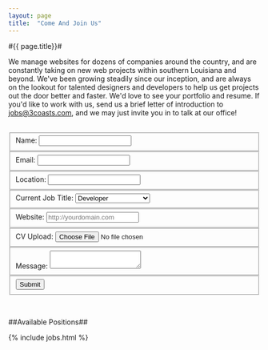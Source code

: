 ```yaml
---
layout: page
title:  "Come And Join Us"
---
```


#{{ page.title}}#

We manage websites for dozens of companies around the country, and are constantly taking on new web projects within southern Louisiana and beyond. We've been growing steadily since our inception, and are always on the lookout for talented designers and developers to help us get projects out the door better and faster. We'd love to see your portfolio and resume. If you'd like to work with us, send us a brief letter of introduction to <jobs@3coasts.com>, and we may just invite you in to talk at our office! 

</br>

<form class="form job">
	<fieldset>
		<label for="name">Name:</label>
		<input type="text" id="name" class="form-text" />
	</fieldset>
	<fieldset>
		<label for="email">Email:</label>
		<input type="email" id="email" class="form-text" />
	</fieldset>	
	<fieldset>
		<label for="location">Location:</label>
		<input type="text" id="location" class="form-text" />
	</fieldset>
	<fieldset>
		<label for="title">Current Job Title:</label>
		<select id="gender">
			<option>Developer</option>
			<option>Designer</option>
			<option>System Administrator</option>
			<option>Project Manager</option>
		</select>
	</fieldset>
	<fieldset>
		<label for="url">Website:</label>
		<input type="url" id="url" class="form-text" placeholder="http://yourdomain.com" />
	</fieldset>
	<fieldset>
		<label for="cv">CV Upload:</label>
		<input type="file" id="cv" class="form-text" />
	</fieldset>	
	<fieldset>
		<label for="message">Message:</label>
		<textarea id="message"></textarea>
	</fieldset>
	<fieldset class="form-actions">
		<input type="submit" value="Submit" />
	</fieldset>
</form>		

</br>

##Available Positions##

{% include jobs.html %}
